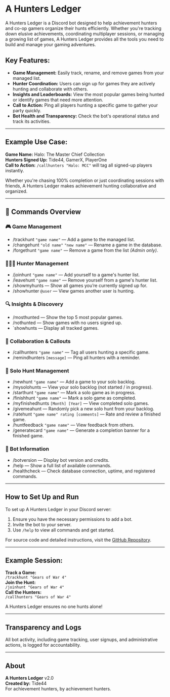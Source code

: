 # A Hunters Ledger
A Hunters Ledger is a Discord bot designed to help achievement hunters and co-op gamers organize their hunts efficiently. Whether you're tracking down elusive achievements, coordinating multiplayer sessions, or managing a growing list of games, A Hunters Ledger provides all the tools you need to build and manage your gaming adventures.

## Key Features:

- **Game Management:** Easily track, rename, and remove games from your managed list.
- **Hunter Coordination:** Users can sign up for games they are actively hunting and collaborate with others.
- **Insights and Leaderboards:** View the most popular games being hunted or identify games that need more attention.
- **Call to Action:** Ping all players hunting a specific game to gather your party quickly.
- **Bot Health and Transparency:** Check the bot's operational status and track its activities.

---

## Example Use Case:
**Game Name:** Halo: The Master Chief Collection  
**Hunters Signed Up:** Tide44, GamerX, PlayerOne  
**Call to Action:** `/callhunters "Halo: MCC"` will tag all signed-up players instantly.

Whether you're chasing 100% completion or just coordinating sessions with friends, A Hunters Ledger makes achievement hunting collaborative and organized.

---

## 📜 Commands Overview

### 🎮 Game Management
- /trackhunt `"game name"` — Add a game to the managed list.
- /changehunt `"old name"` `"new name"` — Rename a game in the database.
- /forgethunt `"game name"` — Remove a game from the list *(Admin only)*.

### 🧑‍🤝‍🧑 Hunter Management
- /joinhunt `"game name"` — Add yourself to a game's hunter list.
- /leavehunt `"game name"` — Remove yourself from a game's hunter list.
- /showmyhunts — Show all games you’re currently signed up for.
- /showhunter `@user` — View games another user is hunting.

### 🔍 Insights & Discovery
- /mosthunted — Show the top 5 most popular games.
- /nothunted — Show games with no users signed up.
- `showhunts — Display all tracked games.

### 📢 Collaboration & Callouts
- /callhunters `"game name"` — Tag all users hunting a specific game.
- /remindhunters `[message]` — Ping all hunters with a reminder.

### 🎯 Solo Hunt Management
- /newhunt `"game name"` — Add a game to your solo backlog.
- /mysolohunts — View your solo backlog (not started / in progress).
- /starthunt `"game name"` — Mark a solo game as in progress.
- /finishhunt `"game name"` — Mark a solo game as completed.
- /myfinishedhunts `[Month] [Year]` — View completed solo games.
- /givemeahunt — Randomly pick a new solo hunt from your backlog.
- /ratehunt `"game name" rating [comments]` — Rate and review a finished game.
- /huntfeedback `"game name"` — View feedback from others.
- /generatecard `"game name"` — Generate a completion banner for a finished game.

### 🤖 Bot Information
- /botversion — Display bot version and credits.
- /help — Show a full list of available commands.
- /healthcheck — Check database connection, uptime, and registered commands.

---

## How to Set Up and Run
To set up A Hunters Ledger in your Discord server:
1. Ensure you have the necessary permissions to add a bot.
2. Invite the bot to your server.
3. Use `/help` to view all commands and get started.

For source code and detailed instructions, visit the [GitHub Repository](https://github.com/Tide44-cmd/CabinSquadBot).

---

## Example Session:
**Track a Game:**  
`/trackhunt "Gears of War 4"`  
**Join the Hunt:**  
`/joinhunt "Gears of War 4"`  
**Call the Hunters:**  
`/callhunters "Gears of War 4"`  

A Hunters Ledger ensures no one hunts alone!

---

## Transparency and Logs
All bot activity, including game tracking, user signups, and administrative actions, is logged for accountability.

---

## About
**A Hunters Ledger** v2.0  
**Created by:** Tide44  
For achievement hunters, by achievement hunters.
